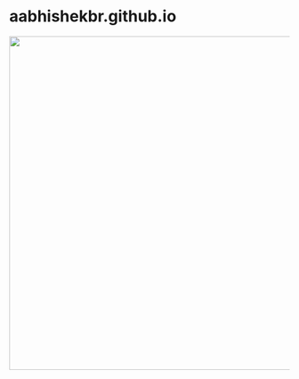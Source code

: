 # aabhishekbr.github.io
<img src="https://github.com/user-attachments/assets/181bf338-41c1-40f0-941e-d90d378f5a31" width="600">
